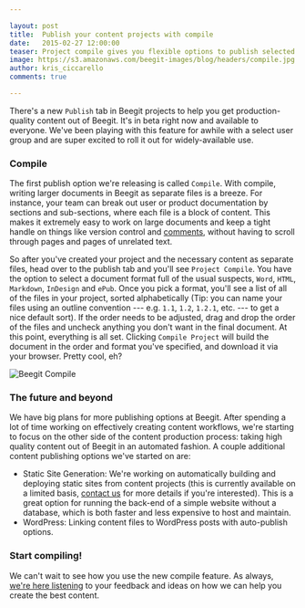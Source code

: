 ```yaml
---

layout: post
title:  Publish your content projects with compile
date:   2015-02-27 12:00:00
teaser: Project compile gives you flexible options to publish selected content files to Word, HTML, Markdown, InDesign and ePub as we roll out new features to round out your production process.
image: https://s3.amazonaws.com/beegit-images/blog/headers/compile.jpg
author: kris_ciccarello
comments: true

---
```


There's a new `Publish` tab in Beegit projects to help you get production-quality content out of Beegit. It's in beta right now and available to everyone. We've been playing with this feature for awhile with a select user group and are super excited to roll it out for widely-available use.

### Compile

The first publish option we're releasing is called `Compile`. With compile, writing larger documents in Beegit as separate files is a breeze. For instance, your team can break out user or product documentation by sections and sub-sections, where each file is a block of content. This makes it extremely easy to work on large documents and keep a tight handle on things like version control and [comments](http://blog.beegit.com/new_features/2014/12/22/comment-resolve-reply-release/), without having to scroll through pages and pages of unrelated text.

So after you've created your project and the necessary content as separate files, head over to the publish tab and you'll see `Project Compile`. You have the option to select a document format full of the usual suspects, `Word`, `HTML`, `Markdown`, `InDesign` and `ePub`. Once you pick a format, you'll see a list of all of the files in your project, sorted alphabetically (Tip: you can name your files using an outline convention --- e.g. `1.1`, `1.2`, `1.2.1`, etc. --- to get a nice default sort). If the order needs to be adjusted, drag and drop the order of the files and uncheck anything you don't want in the final document. At this point, everything is all set. Clicking `Compile Project` will build the document in the order and format you've specified, and download it via your browser. Pretty cool, eh?

![Beegit Compile](https://ucarecdn.com/0692ade4-f9f1-435f-abf7-c57de0a1efb9/)

### The future and beyond

We have big plans for more publishing options at Beegit. After spending a lot of time working on effectively creating content workflows, we're starting to focus on the other side of the content production process: taking high quality content out of Beegit in an automated fashion. A couple additional content publishing options we've started on are:

* Static Site Generation: We're working on automatically building and deploying static sites from content projects (this is currently available on a limited basis, [contact us](mailto:support@beegit.com) for more details if you're interested). This is a great option for running the back-end of a simple website without a database, which is both faster and less expensive to host and maintain.
* WordPress: Linking content files to WordPress posts with auto-publish options.

### Start compiling!

We can't wait to see how you use the new compile feature. As always, [we're here listening](mailto:support@beegit.com) to your feedback and ideas on how we can help you create the best content.
